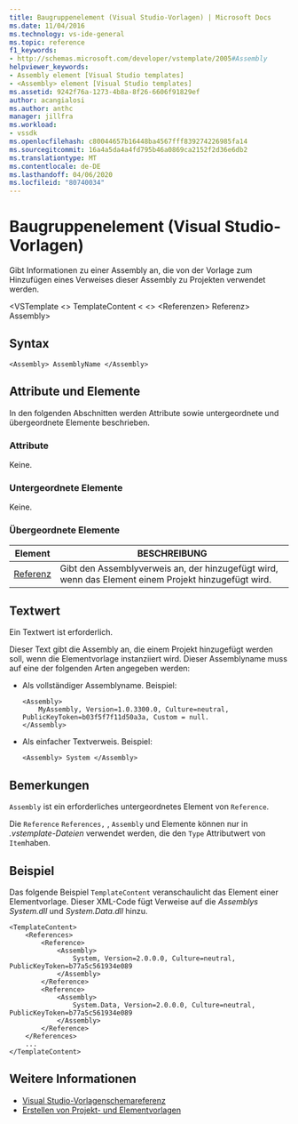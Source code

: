 ```yaml
---
title: Baugruppenelement (Visual Studio-Vorlagen) | Microsoft Docs
ms.date: 11/04/2016
ms.technology: vs-ide-general
ms.topic: reference
f1_keywords:
- http://schemas.microsoft.com/developer/vstemplate/2005#Assembly
helpviewer_keywords:
- Assembly element [Visual Studio templates]
- <Assembly> element [Visual Studio templates]
ms.assetid: 9242f76a-1273-4b8a-8f26-6606f91829ef
author: acangialosi
ms.author: anthc
manager: jillfra
ms.workload:
- vssdk
ms.openlocfilehash: c80044657b16448ba4567fff839274226985fa14
ms.sourcegitcommit: 16a4a5da4a4fd795b46a0869ca2152f2d36e6db2
ms.translationtype: MT
ms.contentlocale: de-DE
ms.lasthandoff: 04/06/2020
ms.locfileid: "80740034"
---
```

# <a name="assembly-element-visual-studio-templates"></a>Baugruppenelement (Visual Studio-Vorlagen)
Gibt Informationen zu einer Assembly an, die von der Vorlage zum Hinzufügen eines Verweises dieser Assembly zu Projekten verwendet werden.

 \<VSTemplate \<> TemplateContent \< \<> \<Referenzen> Referenz> Assembly>

## <a name="syntax"></a>Syntax

```
<Assembly> AssemblyName </Assembly>
```

## <a name="attributes-and-elements"></a>Attribute und Elemente
 In den folgenden Abschnitten werden Attribute sowie untergeordnete und übergeordnete Elemente beschrieben.

### <a name="attributes"></a>Attribute
 Keine.

### <a name="child-elements"></a>Untergeordnete Elemente
 Keine.

### <a name="parent-elements"></a>Übergeordnete Elemente

|Element|BESCHREIBUNG|
|-------------|-----------------|
|[Referenz](../extensibility/reference-element-visual-studio-templates.md)|Gibt den Assemblyverweis an, der hinzugefügt wird, wenn das Element einem Projekt hinzugefügt wird.|

## <a name="text-value"></a>Textwert
 Ein Textwert ist erforderlich.

 Dieser Text gibt die Assembly an, die einem Projekt hinzugefügt werden soll, wenn die Elementvorlage instanziiert wird. Dieser Assemblyname muss auf eine der folgenden Arten angegeben werden:

- Als vollständiger Assemblyname. Beispiel:

    ```
    <Assembly>
        MyAssembly, Version=1.0.3300.0, Culture=neutral, PublicKeyToken=b03f5f7f11d50a3a, Custom = null.
    </Assembly>
    ```

- Als einfacher Textverweis. Beispiel:

    ```
    <Assembly> System </Assembly>
    ```

## <a name="remarks"></a>Bemerkungen
 `Assembly` ist ein erforderliches untergeordnetes Element von `Reference`.

 Die `Reference` `References,` , `Assembly` und Elemente können nur in *.vstemplate-Dateien* verwendet werden, die den `Type` Attributwert von `Item`haben.

## <a name="example"></a>Beispiel
 Das folgende Beispiel `TemplateContent` veranschaulicht das Element einer Elementvorlage. Dieser XML-Code fügt Verweise auf die *Assemblys System.dll* und *System.Data.dll* hinzu.

```
<TemplateContent>
    <References>
        <Reference>
            <Assembly>
                System, Version=2.0.0.0, Culture=neutral, PublicKeyToken=b77a5c561934e089
            </Assembly>
        </Reference>
        <Reference>
            <Assembly>
                System.Data, Version=2.0.0.0, Culture=neutral, PublicKeyToken=b77a5c561934e089
            </Assembly>
        </Reference>
    </References>
    ...
</TemplateContent>
```

## <a name="see-also"></a>Weitere Informationen
- [Visual Studio-Vorlagenschemareferenz](../extensibility/visual-studio-template-schema-reference.md)
- [Erstellen von Projekt- und Elementvorlagen](../ide/creating-project-and-item-templates.md)

